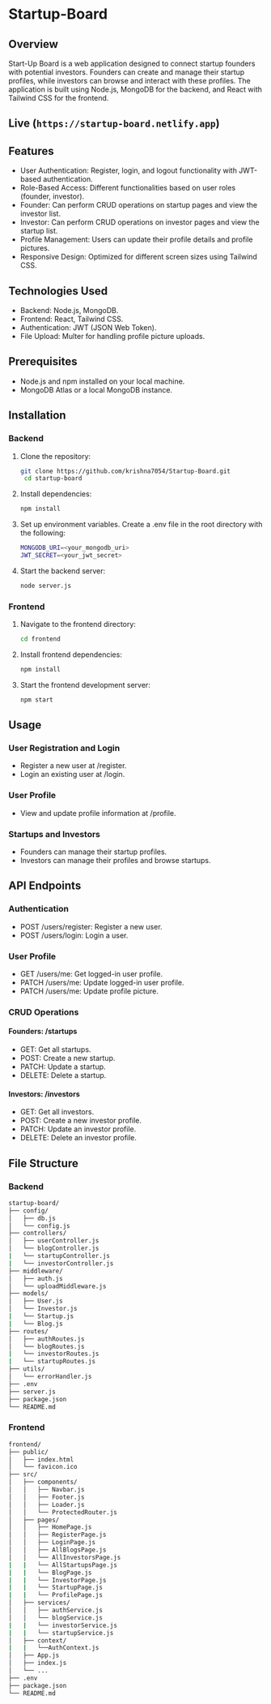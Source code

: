 # Startup-Board

## Overview

Start-Up Board is a web application designed to connect startup founders with potential investors. Founders can create and manage their startup profiles, while investors can browse and interact with these profiles. The application is built using Node.js, MongoDB for the backend, and React with Tailwind CSS for the frontend.

## Live (`https://startup-board.netlify.app`)

## Features
- User Authentication: Register, login, and logout functionality with JWT-based authentication.
- Role-Based Access: Different functionalities based on user roles (founder, investor).
- Founder: Can perform CRUD operations on startup pages and view the investor list.
- Investor: Can perform CRUD operations on investor pages and view the startup list.
- Profile Management: Users can update their profile details and profile pictures.
- Responsive Design: Optimized for different screen sizes using Tailwind CSS.

## Technologies Used
- Backend: Node.js, MongoDB.
- Frontend: React, Tailwind CSS.
- Authentication: JWT (JSON Web Token).
- File Upload: Multer for handling profile picture uploads.

## Prerequisites
- Node.js and npm installed on your local machine.
- MongoDB Atlas or a local MongoDB instance.

## Installation
### Backend
1. Clone the repository:
   ```sh
   git clone https://github.com/krishna7054/Startup-Board.git
    cd startup-board
   ```
2. Install dependencies:
   ```sh
   npm install
   ```
 3. Set up environment variables. Create a .env file in the root directory with the following:
    ```sh
    MONGODB_URI=<your_mongodb_uri>
    JWT_SECRET=<your_jwt_secret>
    ```
4. Start the backend server:
   ```sh
   node server.js
   ```
### Frontend
1. Navigate to the frontend directory:
   ```sh
   cd frontend
   ```
2. Install frontend dependencies:
   ```sh
   npm install
   ```
3. Start the frontend development server:
   ```sh
   npm start
   ```

## Usage
### User Registration and Login
- Register a new user at /register.
- Login an existing user at /login.
### User Profile
- View and update profile information at /profile.
### Startups and Investors
- Founders can manage their startup profiles.
- Investors can manage their profiles and browse startups.
  
## API Endpoints
### Authentication
- POST /users/register: Register a new user.
- POST /users/login: Login a user.
### User Profile
- GET /users/me: Get logged-in user profile.
- PATCH /users/me: Update logged-in user profile.
- PATCH /users/me: Update profile picture.
### CRUD Operations
#### Founders: /startups
- GET: Get all startups.
- POST: Create a new startup.
- PATCH: Update a startup.
- DELETE: Delete a startup.
#### Investors: /investors
- GET: Get all investors.
- POST: Create a new investor profile.
- PATCH: Update an investor profile.
- DELETE: Delete an investor profile.

## File Structure
### Backend
```sh
startup-board/
├── config/
│   ├── db.js
│   └── config.js
├── controllers/
│   ├── userController.js
│   └── blogController.js
|   └── startupController.js
|   └── investorController.js
├── middleware/
│   ├── auth.js
│   └── uploadMiddleware.js
├── models/
│   ├── User.js
│   └── Investor.js
|   └── Startup.js
|   └── Blog.js
├── routes/
│   ├── authRoutes.js
│   └── blogRoutes.js
|   └── investorRoutes.js
|   └── startupRoutes.js
├── utils/
│   └── errorHandler.js
├── .env
├── server.js
├── package.json
└── README.md

```
### Frontend
```sh
frontend/
├── public/
│   ├── index.html
│   └── favicon.ico
├── src/
│   ├── components/
│   │   ├── Navbar.js
│   │   ├── Footer.js
│   │   ├── Loader.js
│   │   └── ProtectedRouter.js
│   ├── pages/
│   │   ├── HomePage.js
│   │   ├── RegisterPage.js
│   │   ├── LoginPage.js
│   │   ├── AllBlogsPage.js
│   │   └── AllInvestorsPage.js
|   |   └── AllStartupsPage.js
|   |   └── BlogPage.js
|   |   └── InvestorPage.js
|   |   └── StartupPage.js
|   |   └── ProfilePage.js
│   ├── services/
│   │   ├── authService.js
│   │   └── blogService.js
|   |   └── investorService.js
|   |   └── startupService.js
│   ├── context/
|   |   └──AuthContext.js
│   ├── App.js
│   ├── index.js
│   └── ...
├── .env
├── package.json
└── README.md

```

